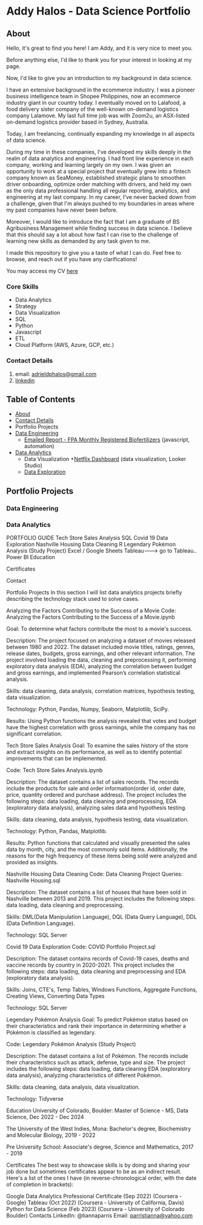 # Addy Halos - Data Science Portfolio

## About

Hello, it's great to find you here! I am Addy, and it is very nice to meet you.

Before anything else, I'd like to thank you for your interest in looking at my page.

Now, I'd like to give you an introduction to my background in data science. 

I have an extensive background in the ecommerce industry. I was a pioneer business intelligence team in Shopee Philippines, now an ecommerce industry giant in our country today. I eventually moved on to Lalafood, a food delivery sister company of the well-known on-demand logistics company Lalamove. My last full time job was with Zoom2u, an ASX-listed on-demand logistics provider based in Sydney, Australia.

Today, I am freelancing, continually expanding my knowledge in all aspects of data science.

During my time in these companies, I've developed my skills deeply in the realm of data analytics and engineering. I had front line experience in each company, working and learning largely on my own. I was given an opportunity to work at a special project that eventually grew into a fintech company known as SeaMoney, established strategic plans to smoothen driver onboarding, optimize order matching with drivers, and held my own as the only data professional handling all regular reporting, analytics, and engineering at my last company. In my career, I've never backed down from a challenge, given that I'm always pushed to my boundaries in areas where my past companies have never been before.

Moreover, I would like to introduce the fact that I am a graduate of BS Agribusiness Management while finding success in data science. I believe that this should say a lot about how fast I can rise to the challenge of learning new skills as demanded by any task given to me.

I made this repository to give you a taste of what I can do. Feel free to  browse, and reach out if you have any clarifications!

You may access my CV [here](CV_ADPH.pdf)

### Core Skills
 * Data Analytics
 * Strategy
 * Data Visualization
 * SQL
 * Python
 * Javascript
 * ETL
 * Cloud Platform (AWS, Azure, GCP, etc.)

### Contact Details

1. email: adrieldphalos@gmail.com
2. [linkedin](https://www.linkedin.com/in/addy-halos/)

   
## Table of Contents

* [About](#about)
* [Contact Details](#contact-details)
* Portfolio Projects
* [Data Engineering](data_engineering)
  - [Emailed Report - FPA Monthly Registered Biofertilizers](data_engineering/FPA_Monthly_Registered_Biofertilizer_Process.ipynb) (javascript, automation)
* [Data Analytics]()
  - Data Visualization
    +[Netflix Dashboard](https://lookerstudio.google.com/u/0/reporting/9a6ae993-fbbc-46e3-bca9-bc8e11692ad5/page/uP4YD) (data visualization, Looker Studio)
  - [Data Exploration]()


## Portfolio Projects

### Data Engineering

### Data Analytics

PORTFOLIO GUIDE
Tech Store Sales Analysis
SQL
Covid 19 Data Exploration
Nashville Housing Data Cleaning
R
Legendary Pokémon Analysis (Study Project)
Excel / Google Sheets
Tableau---> go to Tableau..
Power BI
Education

Certificates

Contact

Portfolio Projects
In this section I will list data analytics projects briefly describing the technology stack used to solve cases.

Analyzing the Factors Contributing to the Success of a Movie
Code: Analyzing the Factors Contributing to the Success of a Movie.ipynb

Goal: To determine what factors contribute the most to a movie's success.

Description: The project focused on analyzing a dataset of movies released between 1980 and 2022. The dataset included movie titles, ratings, genres, release dates, budgets, gross earnings, and other relevant information. The project involved loading the data, cleaning and preprocessing it, performing exploratory data analysis (EDA), analyzing the correlation between budget and gross earnings, and implemented Pearson’s correlation statistical analysis.

Skills: data cleaning, data analysis, correlation matrices, hypothesis testing, data visualization.

Technology: Python, Pandas, Numpy, Seaborn, Matplotlib, SciPy.

Results: Using Python functions the analysis revealed that votes and budget have the highest correlation with gross earnings, while the company has no significant correlation.

Tech Store Sales Analysis
Goal: To examine the sales history of the store and extract insights on its performance, as well as to identify potential improvements that can be implemented.

Code: Tech Store Sales Analysis.ipynb

Description: The dataset contains a list of sales records. The records include the products for sale and order information(order id, order date, price, quantity ordered and purchase address). The project includes the following steps: data loading, data cleaning and preprocessing, EDA (exploratory data analysis), analyzing sales data and hypothesis testing.

Skills: data cleaning, data analysis, hypothesis testing, data visualization.

Technology: Python, Pandas, Matplotlib.

Results: Python functions that calculated and visually presented the sales data by month, city, and the most commonly sold items. Additionally, the reasons for the high frequency of these items being sold were analyzed and provided as insights.

Nashville Housing Data Cleaning
Code: Data Cleaning Project Queries: Nashville Housing.sql

Description: The dataset contains a list of houses that have been sold in Nashville between 2013 and 2019. This project includes the following steps: data loading, data cleaning and preprocessing.

Skills: DML(Data Manipulation Language), DQL (Data Query Language), DDL (Data Definition Language).

Technology: SQL Server

Covid 19 Data Exploration
Code: COVID Portfolio Project.sql

Description: The dataset contains records of Covid-19 cases, deaths and vaccine records by country in 2020-2021. This project includes the following steps: data loading, data cleaning and preprocessing and EDA (exploratory data analysis).

Skills: Joins, CTE's, Temp Tables, Windows Functions, Aggregate Functions, Creating Views, Converting Data Types

Technology: SQL Server

Legendary Pokémon Analysis
Goal: To predict Pokémon status based on their characteristics and rank their importance in determining whether a Pokémon is classified as legendary.

Code: Legendary Pokémon Analysis (Study Project)

Description: The dataset contains a list of Pokémon. The records include their characteristics such as attack, defense, type and size. The project includes the following steps: data loading, data cleaning EDA (exploratory data analysis), analyzing characteristics of different Pokémon.

Skills: data cleaning, data analysis, data visualization.

Technology: Tidyverse

Education
University of Colorado, Boulder: Master of Science - MS, Data Science, Dec 2022 - Dec 2024

The University of the West Indies, Mona: Bachelor's degree, Biochemistry and Molecular Biology, 2019 - 2022

Pre University School: Associate's degree, Science and Mathematics, 2017 - 2019

Certificates
The best way to showcase skills is by doing and sharing your job done but sometimes certificates appear to be as an indirect result. Here's a list of the ones I have (in reverse-chronological order, with the date of completion in brackets):

Google Data Analytics Professional Certificate (Sep 2022) (Coursera - Google)
Tableau (Oct 2022) (Coursera - University of California, Davis)
Python for Data Science (Feb 2023) (Coursera - University of Colorado Boulder)
Contacts
LinkedIn: @tiannaparris
Email: parristianna@yahoo.com
